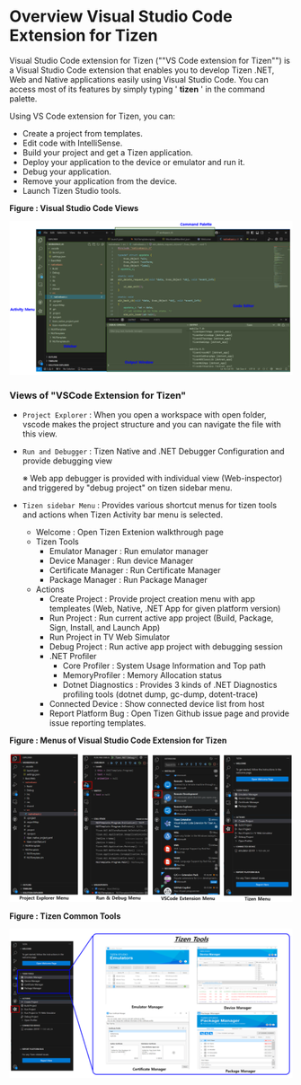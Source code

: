 # Overview Visual Studio Code Extension for Tizen

Visual Studio Code extension for Tizen (""VS Code extension for Tizen"") is a Visual Studio Code extension that enables you to develop Tizen .NET, Web and Native applications easily using Visual Studio Code. You can access most of its features by simply typing ' **tizen** ' in the command palette.

Using VS Code extension for Tizen, you can:

* Create a project from templates.
* Edit code with IntelliSense.
* Build your project and get a Tizen application.
* Deploy your application to the device or emulator and run it.
* Debug your application.
* Remove your application from the device.
* Launch Tizen Studio tools.

**Figure : Visual Studio Code Views**

  ![Visual Studio Code Views](./image/overview/vscode-view-overview.png)

### Views of "VSCode Extension for Tizen"

- `Project Explorer` : When you open a workspace with open folder, vscode makes the project structure and you can navigate the file with this view.
- `Run and Debugger` : Tizen Native and .NET Debugger Configuration and provide debugging view

  ※ Web app debugger is provided with individual view (Web-inspector) and triggered by "debug project" on tizen sidebar menu.
- `Tizen sidebar Menu` : Provides various shortcut menus for tizen tools and actions when Tizen Activity bar menu is selected.

  - Welcome : Open Tizen Extenion walkthrough page
  - Tizen Tools
    - Emulator Manager : Run emulator manager 
    - Device Manager : Run device Manager
    - Certificate Manager : Run Certificate Manager
    - Package Manager : Run Package Manager
  - Actions
    - Create Project : Provide project creation menu with app templeates (Web, Native, .NET App for given platform version)
    - Run Project : Run current active app project (Build, Package, Sign, Install, and Launch App)
    - Run Project in TV Web Simulator
    - Debug Project : Run active app project with debugging session
    - .NET Profiler
      - Core Profiler : System Usage Information and Top path
      - MemoryProfiler : Memory Allocation status
      - Dotnet Diagnostics : Provides 3 kinds of .NET Diagnostics profiling tools (dotnet dump, gc-dump, dotent-trace)
    - Connected Device : Show connected device list from host
    - Report Platform Bug : Open Tizen Github issue page and provide issue reporting templates.

**Figure : Menus of Visual Studio Code Extension for Tizen**

  ![Tizen VSCode Menu](./image/overview/vscode-menu.png)

**Figure : Tizen Common Tools**

  ![Tizen Common Tools](./image/overview/tizen-tools.png)